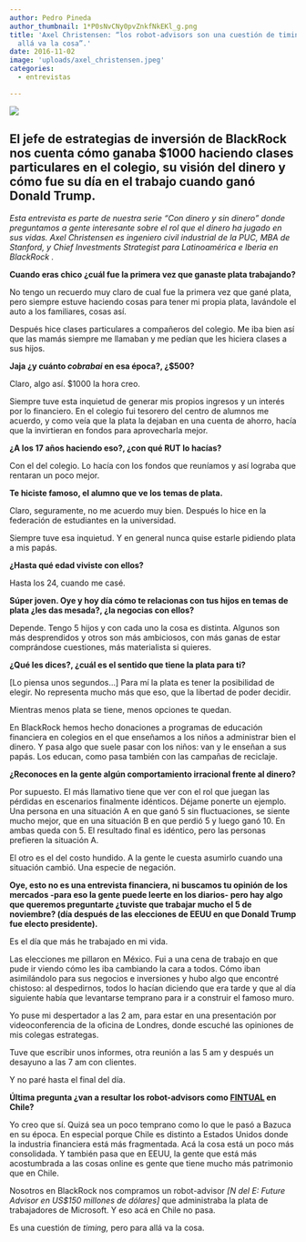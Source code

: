 ```yaml
---
author: Pedro Pineda
author_thumbnail: 1*P0sNvCNy0pvZnkfNkEKl_g.png
title: 'Axel Christensen: “los robot-advisors son una cuestión de timing, pero para
  allá va la cosa”.'
date: 2016-11-02
image: 'uploads/axel_christensen.jpeg'
categories:
  - entrevistas

---
```


![](/uploads/axel_christensen.jpeg)

## El jefe de estrategias de inversión de BlackRock nos cuenta cómo ganaba $1000 haciendo clases particulares en el colegio, su visión del dinero y cómo fue su día en el trabajo cuando ganó Donald Trump.

*Esta entrevista es parte de nuestra serie “Con dinero y sin dinero” donde preguntamos a gente interesante sobre el rol que el dinero ha jugado en sus vidas. Axel Christensen es ingeniero civil industrial de la PUC, MBA de Stanford, y Chief Investments Strategist para Latinoamérica e Iberia en BlackRock .*

**Cuando eras chico ¿cuál fue la primera vez que ganaste plata trabajando?**

No tengo un recuerdo muy claro de cual fue la primera vez que gané plata, pero siempre estuve haciendo cosas para tener mi propia plata, lavándole el auto a los familiares, cosas así.

Después hice clases particulares a compañeros del colegio. Me iba bien así que las mamás siempre me llamaban y me pedían que les hiciera clases a sus hijos.

**Jaja ¿y cuánto *cobrabai* en esa época?, ¿$500?**

Claro, algo así. $1000 la hora creo.

Siempre tuve esta inquietud de generar mis propios ingresos y un interés por lo financiero. En el colegio fui tesorero del centro de alumnos me acuerdo, y como veía que la plata la dejaban en una cuenta de ahorro, hacía que la invirtieran en fondos para aprovecharla mejor.

**¿A los 17 años haciendo eso?, ¿con qué RUT lo hacías?**

Con el del colegio. Lo hacía con los fondos que reuníamos y así lograba que rentaran un poco mejor.

**Te hiciste famoso, el alumno que ve los temas de plata.**

Claro, seguramente, no me acuerdo muy bien. Después lo hice en la federación de estudiantes en la universidad.

Siempre tuve esa inquietud. Y en general nunca quise estarle pidiendo plata a mis papás.

**¿Hasta qué edad viviste con ellos?**

Hasta los 24, cuando me casé.

**Súper joven. Oye y hoy día cómo te relacionas con tus hijos en temas de plata ¿les das mesada?, ¿la negocias con ellos?**

Depende. Tengo 5 hijos y con cada uno la cosa es distinta. Algunos son más desprendidos y otros son más ambiciosos, con más ganas de estar comprándose cuestiones, más materialista si quieres.

**¿Qué les dices?, ¿cuál es el sentido que tiene la plata para ti?**

[Lo piensa unos segundos…] Para mí la plata es tener la posibilidad de elegir. No representa mucho más que eso, que la libertad de poder decidir.

Mientras menos plata se tiene, menos opciones te quedan.

En BlackRock hemos hecho donaciones a programas de educación financiera en colegios en el que enseñamos a los niños a administrar bien el dinero. Y pasa algo que suele pasar con los niños: van y le enseñan a sus papás. Los educan, como pasa también con las campañas de reciclaje.

**¿Reconoces en la gente algún comportamiento irracional frente al dinero?**

Por supuesto. El más llamativo tiene que ver con el rol que juegan las pérdidas en escenarios finalmente idénticos. Déjame ponerte un ejemplo. Una persona en una situación A en que ganó 5 sin fluctuaciones, se siente mucho mejor, que en una situación B en que perdió 5 y luego ganó 10. En ambas queda con 5. El resultado final es idéntico, pero las personas prefieren la situación A.

El otro es el del costo hundido. A la gente le cuesta asumirlo cuando una situación cambió. Una especie de negación.

**Oye, esto no es una entrevista financiera, ni buscamos tu opinión de los mercados -para eso la gente puede leerte en los diarios- pero hay algo que queremos preguntarte ¿tuviste que trabajar mucho el 5 de noviembre? (día después de las elecciones de EEUU en que Donald Trump fue electo presidente).**

Es el día que más he trabajado en mi vida.

Las elecciones me pillaron en México. Fui a una cena de trabajo en que pude ir viendo cómo les iba cambiando la cara a todos. Cómo iban asimilándolo para sus negocios e inversiones y hubo algo que encontré chistoso: al despedirnos, todos lo hacían diciendo que era tarde y que al día siguiente había que levantarse temprano para ir a construir el famoso muro.

Yo puse mi despertador a las 2 am, para estar en una presentación por videoconferencia de la oficina de Londres, donde escuché las opiniones de mis colegas estrategas.

Tuve que escribir unos informes, otra reunión a las 5 am y después un desayuno a las 7 am con clientes.

Y no paré hasta el final del día.

**Última pregunta ¿van a resultar los robot-advisors como [FINTUAL](https://fintual.cl/) en Chile?**

Yo creo que sí. Quizá sea un poco temprano como lo que le pasó a Bazuca en su época. En especial porque Chile es distinto a Estados Unidos donde la industria financiera está más fragmentada. Acá la cosa está un poco más consolidada. Y también pasa que en EEUU, la gente que está más acostumbrada a las cosas online es gente que tiene mucho más patrimonio que en Chile.

Nosotros en BlackRock nos compramos un robot-advisor *[N del E: Future Advisor en US$150 millones de dólares]* que administraba la plata de trabajadores de Microsoft. Y eso acá en Chile no pasa.

Es una cuestión de *timing,* pero para allá va la cosa.
